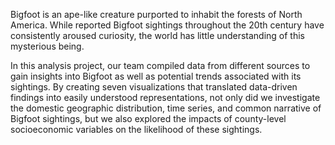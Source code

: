 Bigfoot is an ape-like creature purported to inhabit the forests of North America. While reported Bigfoot sightings throughout the 20th century have consistently aroused curiosity, the world has little understanding of this mysterious being. 

In this analysis project, our team compiled data from different sources to gain insights into Bigfoot as well as potential trends associated with its sightings. By creating seven visualizations that translated data-driven findings into easily understood representations, not only did we investigate the domestic geographic distribution, time series, and common narrative of Bigfoot sightings, but we also explored the impacts of county-level socioeconomic variables on the likelihood of these sightings.
